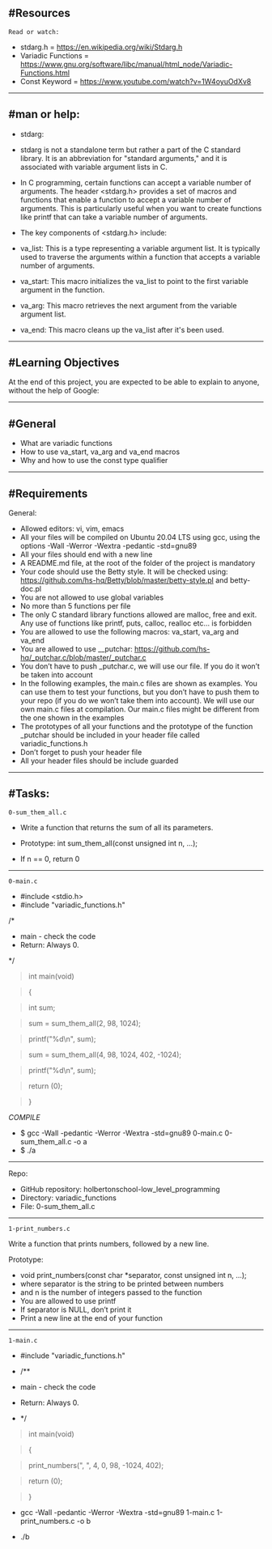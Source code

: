 #Resources
---
`Read or watch:`

* stdarg.h = https://en.wikipedia.org/wiki/Stdarg.h 
* Variadic Functions = https://www.gnu.org/software/libc/manual/html_node/Variadic-Functions.html
* Const Keyword = https://www.youtube.com/watch?v=1W4oyuOdXv8
___
#man or help:
---
* stdarg:

* stdarg is not a standalone term but rather a part of the C standard library. It is an abbreviation for "standard arguments," and it is associated with variable argument lists in C.

* In C programming, certain functions can accept a variable number of arguments. The header <stdarg.h> provides a set of macros and functions that enable a function to accept a variable number of arguments. This is particularly useful when you want to create functions like printf that can take a variable number of arguments.

* The key components of <stdarg.h> include:

* va_list: This is a type representing a variable argument list. It is typically used to traverse the arguments within a function that accepts a variable number of arguments.

* va_start: This macro initializes the va_list to point to the first variable argument in the function.

* va_arg: This macro retrieves the next argument from the variable argument list.

* va_end: This macro cleans up the va_list after it's been used.

___
#Learning Objectives
---
At the end of this project, you are expected to be able to explain to anyone, without the help of Google:
___

#General
---

* What are variadic functions
* How to use va_start, va_arg and va_end macros
* Why and how to use the const type qualifier
___
#Requirements
---

General:

* Allowed editors: vi, vim, emacs
* All your files will be compiled on Ubuntu 20.04 LTS using gcc, using the options -Wall -Werror -Wextra -pedantic -std=gnu89
* All your files should end with a new line
* A README.md file, at the root of the folder of the project is mandatory
* Your code should use the Betty style. It will be checked using:
 https://github.com/hs-hq/Betty/blob/master/betty-style.pl and betty-doc.pl
* You are not allowed to use global variables
* No more than 5 functions per file
* The only C standard library functions allowed are malloc, free and exit. Any use of functions like printf, puts, calloc, realloc etc… is forbidden
* You are allowed to use the following macros: va_start, va_arg and va_end
* You are allowed to use __putchar:
https://github.com/hs-hq/_putchar.c/blob/master/_putchar.c
* You don’t have to push _putchar.c, we will use our file. If you do it won’t be taken into account
* In the following examples, the main.c files are shown as examples. You can use them to test your functions, but you don’t have to push them to your repo (if you do we won’t take them into account). We will use our own main.c files at compilation. Our main.c files might be different from the one shown in the examples
* The prototypes of all your functions and the prototype of the function _putchar should be included in your header file called variadic_functions.h
* Don’t forget to push your header file
* All your header files should be include guarded

___

#Tasks:
---
`0-sum_them_all.c`
* Write a function that returns the sum of all its parameters.

* Prototype: int sum_them_all(const unsigned int n, ...);
* If n == 0, return 0
---
`0-main.c`

* #include <stdio.h>
* #include "variadic_functions.h"


/*
 * main - check the code
 * Return: Always 0.
 
*/

>  int main(void) 

>  { 

> int sum;

> sum = sum_them_all(2, 98, 1024);

> printf("%d\n", sum);

> sum = sum_them_all(4, 98, 1024, 402, -1024);

> printf("%d\n", sum);    

> return (0);

> }

*COMPILE*

* $ gcc -Wall -pedantic -Werror -Wextra -std=gnu89 0-main.c 0-sum_them_all.c -o a
* $ ./a
___

Repo:

* GitHub repository: holbertonschool-low_level_programming
* Directory: variadic_functions
* File: 0-sum_them_all.c

---

 `1-print_numbers.c`

Write a function that prints numbers, followed by a new line.

Prototype:

* void print_numbers(const char *separator, const unsigned int n, ...);
* where separator is the string to be printed between numbers
* and n is the number of integers passed to the function
* You are allowed to use printf
* If separator is NULL, don’t print it
* Print a new line at the end of your function

___

`1-main.c`

* #include "variadic_functions.h"

* /**
 * main - check the code
 * Return: Always 0.
* */

> int main(void)

> {

> print_numbers(", ", 4, 0, 98, -1024, 402);

> return (0);

> }

* gcc -Wall -pedantic -Werror -Wextra -std=gnu89 1-main.c 1-print_numbers.c -o b

* ./b
